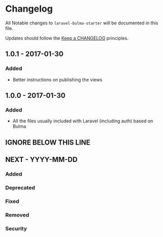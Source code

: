 # Changelog

All Notable changes to `laravel-bulma-starter` will be documented in this file.

Updates should follow the [Keep a CHANGELOG](http://keepachangelog.com/) principles.

## 1.0.1 - 2017-01-30

### Added
- Better instructions on publishing the views

## 1.0.0 - 2017-01-30

### Added
- All the files usually included with Laravel (including auth) based on Bulma

## IGNORE BELOW THIS LINE
## NEXT - YYYY-MM-DD

### Added
### Deprecated
### Fixed
### Removed
### Security